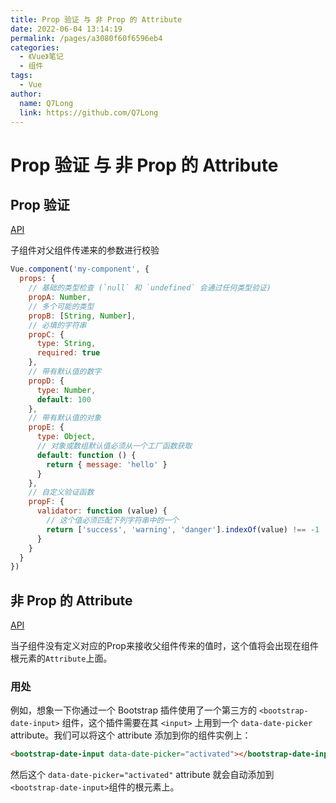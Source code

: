```yaml
---
title: Prop 验证 与 非 Prop 的 Attribute
date: 2022-06-04 13:14:19
permalink: /pages/a3080f60f6596eb4
categories:
  - 《Vue》笔记
  - 组件
tags:
  - Vue
author:
  name: Q7Long
  link: https://github.com/Q7Long
---
```

# Prop 验证 与 非 Prop 的 Attribute

## Prop 验证

[API](https://cn.vuejs.org/v2/guide/components-props.html#Prop-验证)

子组件对父组件传递来的参数进行校验

```js
Vue.component('my-component', {
  props: {
    // 基础的类型检查 (`null` 和 `undefined` 会通过任何类型验证)
    propA: Number,
    // 多个可能的类型
    propB: [String, Number],
    // 必填的字符串
    propC: {
      type: String,
      required: true
    },
    // 带有默认值的数字
    propD: {
      type: Number,
      default: 100
    },
    // 带有默认值的对象
    propE: {
      type: Object,
      // 对象或数组默认值必须从一个工厂函数获取
      default: function () {
        return { message: 'hello' }
      }
    },
    // 自定义验证函数
    propF: {
      validator: function (value) {
        // 这个值必须匹配下列字符串中的一个
        return ['success', 'warning', 'danger'].indexOf(value) !== -1
      }
    }
  }
})
```

## 非 Prop 的 Attribute

[API](https://cn.vuejs.org/v2/guide/components-props.html#非-Prop-的-Attribute)

当子组件没有定义对应的Prop来接收父组件传来的值时，这个值将会出现在组件根元素的`Attribute`上面。



### 用处

例如，想象一下你通过一个 Bootstrap 插件使用了一个第三方的 `<bootstrap-date-input>` 组件，这个插件需要在其 `<input>` 上用到一个 `data-date-picker` attribute。我们可以将这个 attribute 添加到你的组件实例上：

```html
<bootstrap-date-input data-date-picker="activated"></bootstrap-date-input>
```

然后这个 `data-date-picker="activated"` attribute 就会自动添加到 `<bootstrap-date-input>`组件的根元素上。
